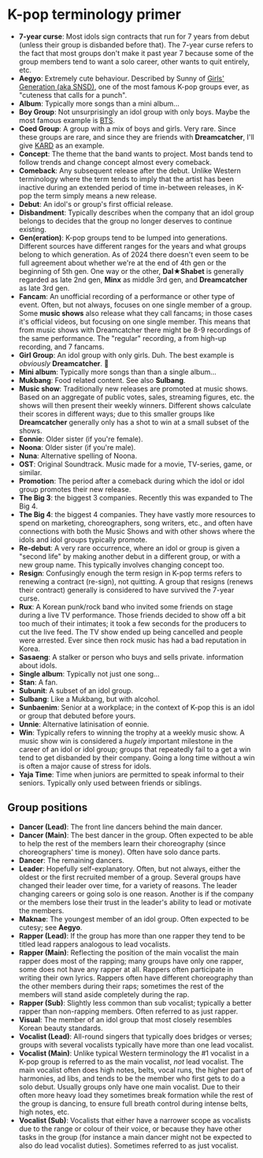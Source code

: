 # K-pop terminology primer

* **7-year curse**: Most idols sign contracts that run for 7 years from
  debut (unless their group is disbanded before that). The 7-year curse
  refers to the fact that most groups don't make it past year 7 because
  some of the group members tend to want a solo career, other wants to
  quit entirely, etc.
* **Aegyo**: Extremely cute behaviour. Described by Sunny of
  [Girls' Generation (aka SNSD)](https://girls-generation.fandom.com/wiki/Girls%27_Generation),
  one of the most famous K-pop groups ever, as "cuteness that calls for a punch".
* **Album**: Typically more songs than a mini album...
* **Boy Group**: Not unsurprisingly an idol group with only boys.
  Maybe the most famous example is [BTS](https://bts.fandom.com/wiki/BTS_Wiki).
* **Coed Group**: A group with a mix of boys and girls. Very rare.
  Since these groups are rare, and since they are friends with **Dreamcatcher**,
  I'll give [KARD](https://kard.fandom.com/wiki/KARD) as an example.
* **Concept**: The theme that the band wants to project. Most bands tend to
  follow trends and change concept almost every comeback.
* **Comeback**: Any subsequent release after the debut. Unlike Western terminology where
  the term tends to imply that the artist has been inactive during an
  extended period of time in-between releases, in K-pop the term
  simply means a new release.
* **Debut**: An idol's or group's first official release.
* **Disbandment**: Typically describes when the company that an idol
  group belongs to decides that the group no longer deserves to continue
  existing.
* **Gen(eration)**: K-pop groups tend to be lumped into generations.
  Different sources have different ranges for the years and what groups
  belong to which generation. As of 2024 there doesn't even seem to be full
  agreement about whether we're at the end of 4th gen or the beginning
  of 5th gen. One way or the other, **Dal★Shabet** is generally regarded as
  late 2nd gen, **Minx** as middle 3rd gen, and **Dreamcatcher** as late 3rd gen.
* **Fancam**: An unofficial recording of a performance or other type of event.
  Often, but not always, focuses on one single member of a group.
  Some **music shows** also release what they call fancams; in those cases
  it's official videos, but focusing on one single member. This means that from
  music shows with Dreamcatcher there might be 8-9 recordings of the same performance.
  The "regular" recording, a from high-up recording, and 7 fancams.
* **Girl Group**: An idol group with only girls. Duh. The best example is *obviously*
  **Dreamcatcher**. 🤩
* **Mini album**: Typically more songs than than a single album...
* **Mukbang**: Food related content.  See also **Sulbang**.
* **Music show**: Traditionally new releases are promoted at music
  shows. Based on an aggregate of public votes, sales, streaming
  figures, etc. the shows will then present their weekly winners.
  Different shows calculate their scores in different ways; due to this
  smaller groups like **Dreamcatcher** generally only has a shot to win
  at a small subset of the shows.
* **Eonnie**: Older sister (if you're female).
* **Noona**: Older sister (if you're male).
* **Nuna**: Alternative spelling of Noona.
* **OST**: Original Soundtrack. Music made for a movie, TV-series, game, or similar.
* **Promotion**: The period after a comeback during which the idol or
  idol group promotes their new release.
* **The Big 3**: the biggest 3 companies. Recently this was expanded to The Big 4.
* **The Big 4**: the biggest 4 companies. They have vastly more resources to
  spend on marketing, choreographers, song writers, etc., and often have
  connections with both the Music Shows and with other shows where the
  idols and idol groups typically promote.
* **Re-debut**: A very rare occurrence, where an idol or group is given a
  "second life" by making another debut in a different group, or with
  a new group name. This typically involves changing concept too.
* **Resign**: Confusingly enough the term resign in K-pop terms refers
  to renewing a contract (re-sign), not quitting. A group that resigns
  (renews their contract) generally is considered to have survived
  the 7-year curse.
* **Rux**: A Korean punk/rock band who invited some friends on stage
  during a live TV performance. Those friends decided to show off a bit too
  much of their intimates; it took a few seconds for the producers to cut
  the live feed. The TV show ended up being cancelled and people were arrested.
  Ever since then rock music has had a bad reputation in Korea.
* **Sasaeng**: A stalker or person who buys and sells private.
  information about idols.
* **Single album**: Typically not just one song...
* **Stan**: A fan.
* **Subunit**: A subset of an idol group.
* **Sulbang**: Like a Mukbang, but with alcohol.
* **Sunbaenim**: Senior at a workplace; in the context of K-pop this
  is an idol or group that debuted before yours.
* **Unnie**: Alternative latinisation of eonnie.
* **Win**: Typically refers to winning the trophy at a weekly  music show.
  A music show win is considered a *hugely* important milestone in the career
  of an idol or idol group; groups that repeatedly fail to a get a win tend to
  get disbanded by their company.  Going a long time without a win is
  often a major cause of stress for idols.
* **Yaja Time**: Time when juniors are permitted to speak informal to their seniors.
  Typically only used between friends or siblings.

## Group positions

* **Dancer (Lead)**: The front line dancers behind the main dancer.
* **Dancer (Main)**: The best dancer in the group. Often expected to be able
  to help the rest of the members learn their choreography
  (since choreographers' time is money). Often have solo dance parts.
* **Dancer**: The remaining dancers.
* **Leader**: Hopefully self-explanatory. Often, but not always,
  either the oldest or the first recruited member of a group.
  Several groups have changed their leader over time, for a variety of reasons.
  The leader changing careers or going solo is one reason. Another is if the company
  or the members lose their trust in the leader's ability to lead
  or motivate the members.
* **Maknae**: The youngest member of an idol group. Often expected to be cutesy;
  see **Aegyo**.
* **Rapper (Lead)**: If the group has more than one rapper they tend to be
  titled lead rappers analogous to lead vocalists.
* **Rapper (Main)**: Reflecting the position of the main vocalist the main
  rapper does most of the rapping; many groups have only one rapper,
  some does not have any rapper at all. Rappers often participate
  in writing their own lyrics. Rappers often have different choreography
  than the other members during their raps; sometimes the rest of the
  members will stand aside completely during the rap.
* **Rapper (Sub)**: Slightly less common than sub vocalist;
  typically a better rapper than non-rapping members. Often referred to
  as just rapper.
* **Visual**: The member of an idol group that most closely resembles Korean
  beauty standards.
* **Vocalist (Lead)**: All-round singers that typically does bridges or
  verses; groups with several vocalists typically have more than one
  lead vocalist.
* **Vocalist (Main)**: Unlike typical Western terminology the #1 vocalist
  in a K-pop group is referred to as the main vocalist, *not* lead vocalist.
  The main vocalist often does high notes, belts, vocal runs, the higher part of
  harmonies, ad libs, and tends to be the member who first gets to do a
  solo debut. Usually groups only have one main vocalist.
  Due to their often more heavy load they sometimes break formation
  while the rest of the group is dancing, to ensure full breath control
  during intense belts, high notes, etc.
* **Vocalist (Sub)**: Vocalists that either have a narrower scope
  as vocalists due to the range or colour of their voice, or because
  they have other tasks in the group (for instance a main dancer might
  not be expected to also do lead vocalist duties). Sometimes referred
  to as just vocalist.
